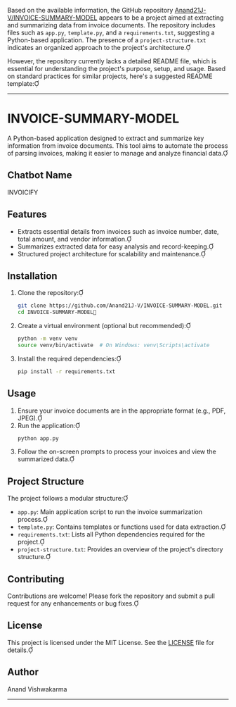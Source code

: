 Based on the available information, the GitHub repository [Anand21J-V/INVOICE-SUMMARY-MODEL](https://github.com/Anand21J-V/INVOICE-SUMMARY-MODEL) appears to be a project aimed at extracting and summarizing data from invoice documents. The repository includes files such as `app.py`, `template.py`, and a `requirements.txt`, suggesting a Python-based application. The presence of a `project-structure.txt` indicates an organized approach to the project's architecture.

However, the repository currently lacks a detailed README file, which is essential for understanding the project's purpose, setup, and usage. Based on standard practices for similar projects, here's a suggested README template:

---

# INVOICE-SUMMARY-MODEL

A Python-based application designed to extract and summarize key information from invoice documents. This tool aims to automate the process of parsing invoices, making it easier to manage and analyze financial data.

## Chatbot Name

INVOICIFY

## Features

- Extracts essential details from invoices such as invoice number, date, total amount, and vendor information.
- Summarizes extracted data for easy analysis and record-keeping.
- Structured project architecture for scalability and maintenance.

## Installation

1. Clone the repository:
   ```bash
   git clone https://github.com/Anand21J-V/INVOICE-SUMMARY-MODEL.git
   cd INVOICE-SUMMARY-MODEL
   ```
2. Create a virtual environment (optional but recommended):
   ```bash
   python -m venv venv
   source venv/bin/activate  # On Windows: venv\Scripts\activate
   ```
3. Install the required dependencies:
   ```bash
   pip install -r requirements.txt
   ```

## Usage

1. Ensure your invoice documents are in the appropriate format (e.g., PDF, JPEG).
2. Run the application:
   ```bash
   python app.py
   ```
3. Follow the on-screen prompts to process your invoices and view the summarized data.

## Project Structure

The project follows a modular structure:

- `app.py`: Main application script to run the invoice summarization process.
- `template.py`: Contains templates or functions used for data extraction.
- `requirements.txt`: Lists all Python dependencies required for the project.
- `project-structure.txt`: Provides an overview of the project's directory structure.

## Contributing

Contributions are welcome! Please fork the repository and submit a pull request for any enhancements or bug fixes.

## License

This project is licensed under the MIT License. See the [LICENSE](LICENSE) file for details.

## Author

Anand Vishwakarma 

---
